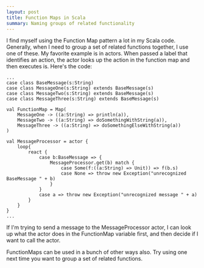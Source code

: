 ```yaml
---
layout: post
title: Function Maps in Scala
summary: Naming groups of related functionality
---
```


I find myself using the Function Map pattern a lot in my Scala code. Generally, when I need to group a set of related functions together, I use one of these.
My favorite example is in actors. When passed a label that identifies an action, the actor looks up the action in the function map and then executes is. Here's the code:

    ...
    case class BaseMessage(s:String)
    case class MessageOne(s:String) extends BaseMessage(s)
    case class MessageTwo(s:String) extends BaseMessage(s)
    case class MessageThree(s:String) extends BaseMessage(s)

    val FunctionMap = Map(
        MessageOne -> ((a:String) => println(a)),
        MessageTwo -> ((a:String) => doSomethingWithString(a)),
        MessageThree -> ((a:String) => doSomethingElseWithString(a))
    )

    val MessageProcessor = actor {
        loop{
            react {
                case b:BaseMessage => {
                    MessageProcessor.get(b) match {
                        case Some(f:((a:String) => Unit)) => f(b.s)
                        case None => throw new Exception("unrecognized BaseMessage " + b)
                    }
                }
                case a => throw new Exception("unrecognized message " + a)
            }
        }
    }
    ...

If I'm trying to send a message to the MessageProcessor actor, I can look up what the actor does in the FunctionMap variable first, and then
decide if I want to call the actor.

FunctionMaps can be used in a bunch of other ways also. Try using one next time you want to group a set of related functions.